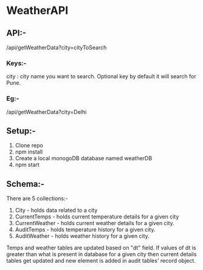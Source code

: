 # WeatherAPI
## API:-
/api/getWeatherData?city=cityToSearch

### Keys:-
city : city name you want to search. Optional key by default it will search for Pune.

### Eg:-
/api/getWeatherData?city=Delhi

## Setup:-
1) Clone repo
2) npm install
3) Create a local monogoDB database named weatherDB
4) npm start

## Schema:-
There are 5 collections:-
1) City - holds data related to a city
2) CurrentTemps - holds current temperature details for a given city
3) CurrentWeather - holds current weather details for a given city.
4) AuditTemps - holds temperature history for a given city.
5) AuditWeather - holds weather history for a given city.

Temps and weather tables are updated based on "dt" field. If values of dt is greater than what is present in database for a given city then current details tables get updated and new element is added in audit tables' record object.



